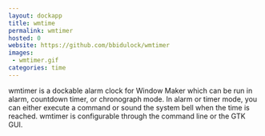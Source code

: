 ```yaml
---
layout: dockapp
title: wmtime
permalink: wmtimer
hosted: 0
website: https://github.com/bbidulock/wmtimer
images:
 - wmtimer.gif
categories: time
---
```

wmtimer is a dockable alarm clock for Window Maker which can be run in alarm,
countdown timer, or chronograph mode. In alarm or timer mode, you can either
execute a command or sound the system bell when the time is reached.  wmtimer is
configurable through the command line or the GTK GUI.
